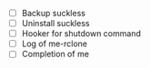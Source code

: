 -   [ ] Backup suckless
-   [ ] Uninstall suckless
-   [ ] Hooker for shutdown command
-   [ ] Log of me-rclone
-   [ ] Completion of me
